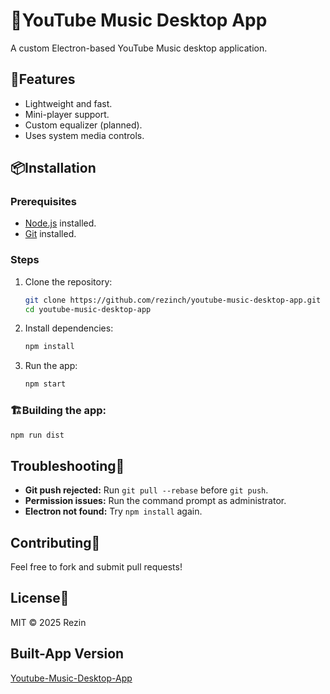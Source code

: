 # 🎵YouTube Music Desktop App

A custom Electron-based YouTube Music desktop application.

## 🚀Features

- Lightweight and fast.
- Mini-player support.
- Custom equalizer (planned).
- Uses system media controls.

## 📦Installation

### Prerequisites

- [Node.js](https://nodejs.org/) installed.
- [Git](https://git-scm.com/) installed.

### Steps

1. Clone the repository:
   ```sh
   git clone https://github.com/rezinch/youtube-music-desktop-app.git
   cd youtube-music-desktop-app
2. Install dependencies:
   ```sh
   npm install
3. Run the app:
   ```sh
   npm start

### 🏗️Building the app:
  ```sh
  npm run dist
```
## Troubleshooting🤔

- **Git push rejected:** Run `git pull --rebase` before `git push`.
- **Permission issues:** Run the command prompt as administrator.
- **Electron not found:** Try `npm install` again.

## Contributing🤝

Feel free to fork and submit pull requests!

## License📜

MIT © 2025 Rezin

## Built-App Version
[Youtube-Music-Desktop-App](https://github.com/rezinch/youtube-music-desktop-app/releases/download/Release-v1.0.0/YouTube.Music.Setup.1.0.0.exe)

